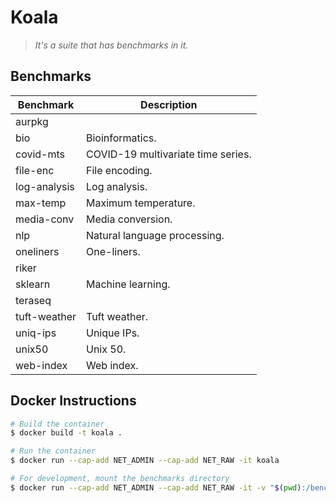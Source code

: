 # Koala

> _It's a suite that has benchmarks in it._

## Benchmarks

| Benchmark    | Description                                             |
| ---------    | -----------                                             |
| aurpkg       |                                                         |
| bio          | Bioinformatics.                                         |
| covid-mts    | COVID-19 multivariate time series.                      |
| file-enc     | File encoding.                                          |
| log-analysis | Log analysis.                                           |
| max-temp     | Maximum temperature.                                    |
| media-conv   | Media conversion.                                       |
| nlp          | Natural language processing.                            |
| oneliners    | One-liners.                                             |
| riker        |                                                         |
| sklearn      | Machine learning.                                       |
| teraseq      |                                                         |
| tuft-weather | Tuft weather.                                           |
| uniq-ips     | Unique IPs.                                             |
| unix50       | Unix 50.                                                |
| web-index    | Web index.                                              |

## Docker Instructions

```sh
# Build the container
$ docker build -t koala .

# Run the container
$ docker run --cap-add NET_ADMIN --cap-add NET_RAW -it koala

# For development, mount the benchmarks directory
$ docker run --cap-add NET_ADMIN --cap-add NET_RAW -it -v "$(pwd):/benchmarks" koala
```
